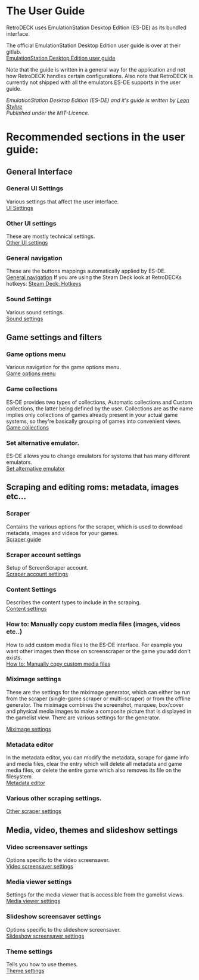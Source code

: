# The User Guide

RetroDECK uses EmulationStation Desktop Edition (ES-DE) as its bundled interface.

The official EmulationStation Desktop Edition user guide is over at their gitlab.<br>
[EmulationStation Desktop Edition user guide](https://gitlab.com/es-de/emulationstation-de/-/blob/master/USERGUIDE.md)

Note that the guide is written in a general way for the application and not how RetroDECK handles certain configurations. Also note that RetroDECK is currently not shipped with all the emulators ES-DE supports in the user guide.

_EmulationStation Desktop Edition (ES-DE) and it's guide is written by [Leon Styhre](https://gitlab.com/leonstyhre)<br>
 Published under the MIT-Licence._

# Recommended sections in the user guide:


## General Interface

### General UI Settings
Various settings that affect the user interface.<br>
[UI Settings](https://gitlab.com/es-de/emulationstation-de/-/blob/master/USERGUIDE.md#ui-settings)

### Other UI settings
These are mostly technical settings.<br>
[Other UI settings](https://gitlab.com/es-de/emulationstation-de/-/blob/master/USERGUIDE.md#other-settings)

### General navigation
These are the buttons mappings automatically applied by ES-DE.<br>
[General navigation](https://gitlab.com/es-de/emulationstation-de/-/blob/master/USERGUIDE.md#general-navigation)
If you are using the Steam Deck look at RetroDECKs hotkeys:
[Steam Deck: Hotkeys ](https://github.com/XargonWan/RetroDECK/wiki/Steam-Deck:-Hotkeys)

### Sound Settings
Various sound settings.<br>
[Sound settings](https://gitlab.com/es-de/emulationstation-de/-/blob/master/USERGUIDE.md#sound-settings)

## Game settings and filters

### Game options menu
Various navigation for the game options menu.<br>
[Game options menu](https://gitlab.com/es-de/emulationstation-de/-/blob/master/USERGUIDE.md#game-options-menu)

### Game collections
ES-DE provides two types of collections, Automatic collections and Custom collections, the latter being defined by the user. Collections are as the name implies only collections of games already present in your actual game systems, so they're basically grouping of games into convenient views.<br>
[Game collections](https://gitlab.com/es-de/emulationstation-de/-/blob/master/USERGUIDE.md#game-collections)

### Set alternative emulator.
ES-DE allows you to change emulators for systems that has many different emulators.<br>
[Set alternative emulator](https://gitlab.com/es-de/emulationstation-de/-/blob/master/USERGUIDE.md#other-settings-1)

## Scraping and editing roms: metadata, images etc... 

### Scraper
Contains the various options for the scraper, which is used to download metadata, images and videos for your games.<br>
[Scraper guide](https://gitlab.com/es-de/emulationstation-de/-/blob/master/USERGUIDE.md#scraping)

### Scraper account settings
Setup of ScreenScraper account.<br>
[Scraper account settings](https://gitlab.com/es-de/emulationstation-de/-/blob/master/USERGUIDE.md#account-settings)

### Content Settings
Describes the content types to include in the scraping.<br>
[Content settings](https://gitlab.com/es-de/emulationstation-de/-/blob/master/USERGUIDE.md#content-settings)

### How to: Manually copy custom media files (images, videos etc..)
How to add custom media files to the ES-DE interface. For example you want other images then those on screenscraper or the game you add don't exists.<br>
[How to: Manually copy custom media files](https://gitlab.com/es-de/emulationstation-de/-/blob/master/USERGUIDE.md#manually-copying-game-media-files)

### Miximage settings
These are the settings for the miximage generator, which can either be run from the scraper (single-game scraper or multi-scraper) or from the offline generator. The miximage combines the screenshot, marquee, box/cover and physical media images to make a composite picture that is displayed in the gamelist view. There are various settings for the generator.<br>

[Miximage settings](https://gitlab.com/es-de/emulationstation-de/-/blob/master/USERGUIDE.md#miximage-settings)

### Metadata editor
In the metadata editor, you can modify the metadata, scrape for game info and media files, clear the entry which will delete all metadata and game media files, or delete the entire game which also removes its file on the filesystem. <br>
[Metadata editor](https://gitlab.com/es-de/emulationstation-de/-/blob/master/USERGUIDE.md#metadata-editor)

### Various other scraping settings.<br>
[Other scraper settings](https://gitlab.com/es-de/emulationstation-de/-/blob/master/USERGUIDE.md#other-settings)


## Media, video, themes and slideshow settings

### Video screensaver settings
Options specific to the video screensaver.<br>
[Video screensaver settings](https://gitlab.com/es-de/emulationstation-de/-/blob/master/USERGUIDE.md#video-screensaver-settings)

### Media viewer settings
Settings for the media viewer that is accessible from the gamelist views.<br>
[Media viewer settings](https://gitlab.com/es-de/emulationstation-de/-/blob/master/USERGUIDE.md#media-viewer-settings)

### Slideshow screensaver settings
Options specific to the slideshow screensaver.<br>
[Slideshow screensaver settings](https://gitlab.com/es-de/emulationstation-de/-/blob/master/USERGUIDE.md#slideshow-screensaver-settings)

### Theme settings
Tells you how to use themes.<br>
[Theme settings](https://gitlab.com/es-de/emulationstation-de/-/blob/master/USERGUIDE.md#themes)
